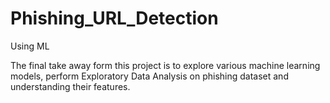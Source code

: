 # Phishing_URL_Detection
Using ML


The final take away form this project is to explore various machine learning models, perform Exploratory Data Analysis on phishing dataset and understanding their features.
